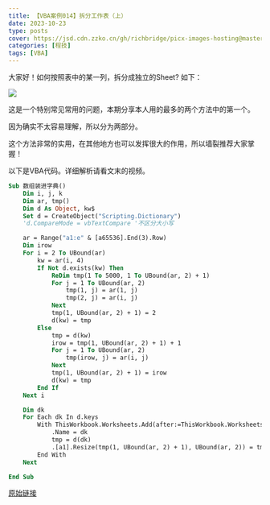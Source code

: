 ```yaml
---
title: 【VBA案例014】拆分工作表（上）
date: 2023-10-23
type: posts
cover: https://jsd.cdn.zzko.cn/gh/richbridge/picx-images-hosting@master/thumbnail/CPA-审计.jpg
categories: [程技]
tags: [VBA]
---
```

大家好！如何按照表中的某一列，拆分成独立的Sheet? 如下：

![](https://img.richfan.site/program/vba/vba案列/【VBA案例014】拆分工作表（上）.gif)

这是一个特别常见常用的问题，本期分享本人用的最多的两个方法中的第一个。

因为确实不太容易理解，所以分为两部分。

这个方法非常的实用，在其他地方也可以发挥很大的作用，所以墙裂推荐大家掌握！

以下是VBA代码。详细解析请看文末的视频。

```vb
Sub 数组装进字典()
    Dim i, j, k
    Dim ar, tmp()
    Dim d As Object, kw$
    Set d = CreateObject("Scripting.Dictionary")
    'd.CompareMode = vbTextCompare '不区分大小写

    ar = Range("a1:e" & [a65536].End(3).Row)
    Dim irow
    For i = 2 To UBound(ar)
        kw = ar(i, 4)
        If Not d.exists(kw) Then
            ReDim tmp(1 To 5000, 1 To UBound(ar, 2) + 1)
            For j = 1 To UBound(ar, 2)
                tmp(1, j) = ar(1, j)
                tmp(2, j) = ar(i, j)
            Next
            tmp(1, UBound(ar, 2) + 1) = 2
            d(kw) = tmp
        Else
            tmp = d(kw)
            irow = tmp(1, UBound(ar, 2) + 1) + 1
            For j = 1 To UBound(ar, 2)
                tmp(irow, j) = ar(i, j)
            Next
            tmp(1, UBound(ar, 2) + 1) = irow
            d(kw) = tmp
        End If
    Next i

    Dim dk
    For Each dk In d.keys
        With ThisWorkbook.Worksheets.Add(after:=ThisWorkbook.Worksheets(ThisWorkbook.Worksheets.Count))
            .Name = dk
            tmp = d(dk)
            .[a1].Resize(tmp(1, UBound(ar, 2) + 1), UBound(ar, 2)) = tmp
        End With
    Next

End Sub
```

[原始链接](https://mp.weixin.qq.com/s?__biz=MzIyOTc3NzQ2NA==&mid=2247485240&idx=1&sn=4fb6d29d247c9738f7c8c2ad5041c54c&chksm=e8bcce6fdfcb47790d046fc09014a1e28640e51b51b4f5492888e5fd1672c27fa4628698119b&scene=178&cur_album_id=3115603487041503237#rd)